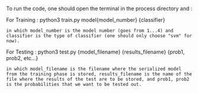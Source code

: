 To run the code, one should open the terminal in the process directory and :

For Training : 
     python3 train.py model{model_number} {classifier} 
    
    in which model_number is the model number (goes from 1...4) and classifier is the type of classifier (one should only choose "svm" for now).

For Testing : 
    python3 test.py {model_filename} {results_filename} {prob1, prob2, etc...}

    in which model_filename is the filename where the serialized model from the training phase is stored, results_filename is the name of the file where the results of the test are to be stored, and prob1, prob2 is the probabilities that we want to be tested out.